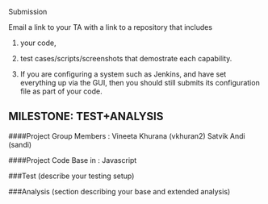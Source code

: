 Submission

Email a link to your TA with a link to a repository that includes 

1) your code,

2) test cases/scripts/screenshots that demostrate each capability.

3) If you are configuring a system such as Jenkins, and have set everything up via the GUI, then you should still submits its configuration file as part of your code.

MILESTONE: TEST+ANALYSIS
------------------------
####Project Group Members : 
Vineeta Khurana (vkhuran2)
Satvik Andi (sandi)
                          
####Project Code Base in : Javascript


###Test
  (describe your testing setup)
  
###Analysis
  (section describing your base and extended analysis)
  


  
